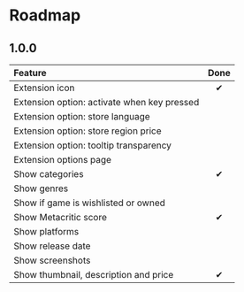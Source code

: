 # Roadmap

## 1.0.0

| Feature | Done |
| :-- | :--: |
| Extension icon | ✔ |
| Extension option: activate when key pressed ||
| Extension option: store language ||
| Extension option: store region price ||
| Extension option: tooltip transparency ||
| Extension options page ||
| Show categories | ✔ |
| Show genres ||
| Show if game is wishlisted or owned ||
| Show Metacritic score | ✔ |
| Show platforms ||
| Show release date ||
| Show screenshots ||
| Show thumbnail, description and price | ✔ |